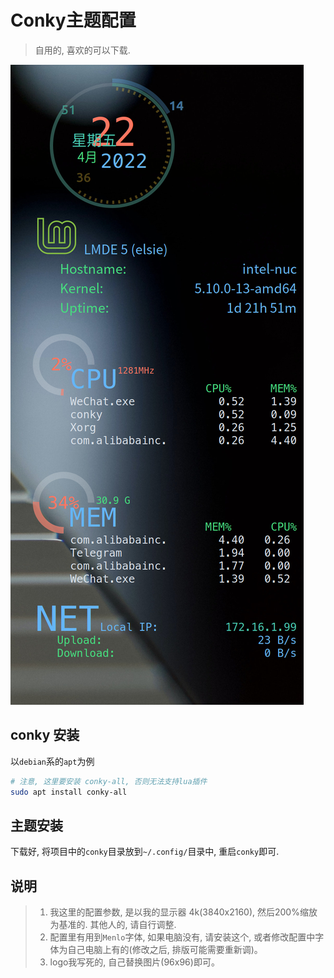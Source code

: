 # Conky主题配置
> 自用的, 喜欢的可以下载.


![效果预览](./preview.png)


## conky 安装

以`debian`系的`apt`为例

```bash
# 注意, 这里要安装 conky-all, 否则无法支持lua插件
sudo apt install conky-all
```

## 主题安装

下载好, 将项目中的`conky`目录放到`~/.config/`目录中, 重启`conky`即可.


## 说明
> 1. 我这里的配置参数, 是以我的显示器 4k(3840x2160), 然后200%缩放为基准的.  其他人的, 请自行调整.
> 2. 配置里有用到`Menlo`字体, 如果电脑没有, 请安装这个, 或者修改配置中字体为自己电脑上有的(修改之后, 排版可能需要重新调)。
> 3. logo我写死的, 自己替换图片(96x96)即可。